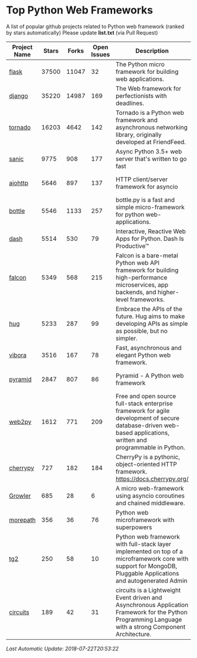 # Top Python Web Frameworks
A list of popular github projects related to Python web framework (ranked by stars automatically)
Please update **list.txt** (via Pull Request)

| Project Name | Stars | Forks | Open Issues | Description | Last Commit |
| ------------ | ----- | ----- | ----------- | ----------- | ----------- |
| [flask](https://github.com/pallets/flask) | 37500 | 11047 | 32 | The Python micro framework for building web applications. | 2018-07-20 17:42:09 |
| [django](https://github.com/django/django) | 35220 | 14987 | 169 | The Web framework for perfectionists with deadlines. | 2018-07-22 06:47:55 |
| [tornado](https://github.com/tornadoweb/tornado) | 16203 | 4642 | 142 | Tornado is a Python web framework and asynchronous networking library, originally developed at FriendFeed. | 2018-07-15 22:10:03 |
| [sanic](https://github.com/channelcat/sanic) | 9775 | 908 | 177 | Async Python 3.5+ web server that's written to go fast | 2018-07-21 05:31:15 |
| [aiohttp](https://github.com/aio-libs/aiohttp) | 5646 | 897 | 137 | HTTP client/server framework for asyncio  | 2018-07-21 22:23:54 |
| [bottle](https://github.com/bottlepy/bottle) | 5546 | 1133 | 257 | bottle.py is a fast and simple micro-framework for python web-applications. | 2018-07-19 12:12:04 |
| [dash](https://github.com/plotly/dash) | 5514 | 530 | 79 | Interactive, Reactive Web Apps for Python. Dash Is Productive™ | 2018-06-12 00:15:53 |
| [falcon](https://github.com/falconry/falcon) | 5349 | 568 | 215 | Falcon is a bare-metal Python web API framework for building high-performance microservices, app backends, and higher-level frameworks. | 2018-07-09 18:03:21 |
| [hug](https://github.com/timothycrosley/hug) | 5233 | 287 | 99 | Embrace the APIs of the future. Hug aims to make developing APIs as simple as possible, but no simpler. | 2018-05-29 03:18:22 |
| [vibora](https://github.com/vibora-io/vibora) | 3516 | 167 | 78 | Fast, asynchronous and elegant Python web framework. | 2018-07-17 22:02:08 |
| [pyramid](https://github.com/Pylons/pyramid) | 2847 | 807 | 86 | Pyramid - A Python web framework | 2018-06-29 02:11:38 |
| [web2py](https://github.com/web2py/web2py) | 1612 | 771 | 209 | Free and open source full-stack enterprise framework for agile development of secure database-driven web-based applications, written and programmable in Python. | 2018-06-15 03:08:12 |
| [cherrypy](https://github.com/cherrypy/cherrypy) | 727 | 182 | 184 | CherryPy is a pythonic, object-oriented HTTP framework.      https://docs.cherrypy.org/ | 2018-07-10 15:41:24 |
| [Growler](https://github.com/pyGrowler/Growler) | 685 | 28 | 6 | A micro web-framework using asyncio coroutines and chained middleware. | 2017-03-12 02:39:16 |
| [morepath](https://github.com/morepath/morepath) | 356 | 36 | 76 | Python web microframework with superpowers | 2017-12-29 08:11:05 |
| [tg2](https://github.com/TurboGears/tg2) | 250 | 58 | 10 | Python web framework with full-stack layer implemented on top of a microframework core with support for MongoDB, Pluggable Applications and autogenerated Admin | 2018-05-28 21:30:12 |
| [circuits](https://github.com/circuits/circuits) | 189 | 42 | 31 | circuits is a Lightweight Event driven and Asynchronous Application Framework for the Python Programming Language with a strong Component Architecture. | 2018-06-20 15:57:21 |

*Last Automatic Update: 2018-07-22T20:53:22*